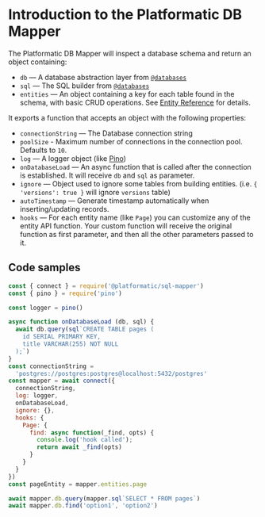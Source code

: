 # Introduction to the Platformatic DB Mapper

The Platformatic DB Mapper will inspect a database schema and return an object containing:

- `db` — A database abstraction layer from [`@databases`](https://www.atdatabases.org/)
- `sql` — The SQL builder from [`@databases`](https://www.atdatabases.org/)
- `entities` — An object containing a key for each table found in the schema, with basic CRUD operations. See [Entity Reference](./entities/introduction.md) for details.

It exports a function that accepts an object with the following properties:

- `connectionString` — The Database connection string
- `poolSize` - Maximum number of connections in the connection pool. Defaults to `10`.
- `log` — A logger object (like [Pino](https://getpino.io))
- `onDatabaseLoad` — An async function that is called after the connection is established. It will receive `db` and `sql` as parameter.
- `ignore` — Object used to ignore some tables from building entities. (i.e. `{ 'versions': true }` will ignore `versions` table)
- `autoTimestamp` — Generate timestamp automatically when inserting/updating records.
- `hooks` — For each entity name (like `Page`) you can customize any of the entity API function. Your custom function will receive the original function as first parameter, and then all the other parameters passed to it.

## Code samples

```javascript
const { connect } = require('@platformatic/sql-mapper')
const { pino } = require('pino')

const logger = pino()

async function onDatabaseLoad (db, sql) {
  await db.query(sql`CREATE TABLE pages (
    id SERIAL PRIMARY KEY,
    title VARCHAR(255) NOT NULL
  );`)
}
const connectionString =
  'postgres://postgres:postgres@localhost:5432/postgres'
const mapper = await connect({
  connectionString,
  log: logger,
  onDatabaseLoad,
  ignore: {},
  hooks: {
    Page: {
      find: async function(_find, opts) {
        console.log('hook called');
        return await _find(opts)
      }
    }
  }
})
const pageEntity = mapper.entities.page

await mapper.db.query(mapper.sql`SELECT * FROM pages`)
await mapper.db.find('option1', 'option2')
```
